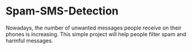 # Spam-SMS-Detection
Nowadays, the number of unwanted messages people receive on their phones is increasing. This simple project will help people filter spam and harmful messages.
